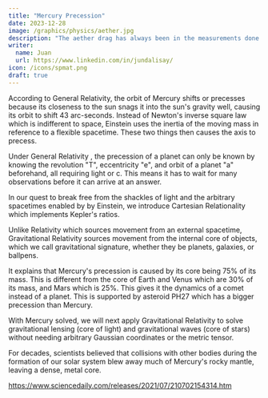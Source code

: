 ```yaml
---
title: "Mercury Precession"
date: 2023-12-28
image: /graphics/physics/aether.jpg
description: "The aether drag has always been in the measurements done by physicists on light"
writer:
  name: Juan
  url: https://www.linkedin.com/in/jundalisay/
icon: /icons/spmat.png
draft: true
---
```




According to General Relativity, the orbit of Mercury shifts or precesses because its closeness to the sun snags it into the sun's gravity well, causing its orbit to shift 43 arc-seconds. Instead of Newton's inverse square law which is indifferent to space, Einstein uses the inertia of the moving mass in reference to a flexible spacetime. These two things then causes the axis to precess. 

Under General Relativity , the precession of a planet can only be known by knowing the revolution "T", eccentricity "e", and orbit of a planet "a" beforehand, all requiring light or c. This means it has to wait for many observations before it can arrive at an answer.

In our quest to break free from the shackles of light and the arbitrary spacetimes enabled by by Einstein, we introduce Cartesian Relationality which implements Kepler's ratios. 

Unlike Relativity which sources movement from an external spacetime, Gravitational Relativity sources movement from the internal core of objects, which we call gravitational signature, whether they be planets, galaxies, or ballpens. 

It explains that Mercury's precession is caused by its core being 75% of its mass. This is different from the core of Earth and Venus which are 30% of its mass, and Mars which is 25%. This gives it the dynamics of a comet instead of a planet. This is supported by asteroid PH27 which has a bigger precession than Mercury. 

With Mercury solved, we will next apply Gravitational Relativity to solve gravitational lensing (core of light) and gravitational waves (core of stars) without needing arbitrary Gaussian coordinates or the metric tensor.


For decades, scientists believed that collisions with other bodies during the formation of our solar system blew away much of Mercury's rocky mantle, leaving a dense, metal core. 

https://www.sciencedaily.com/releases/2021/07/210702154314.htm


<!-- McDonough's new model shows that during the early formation of our solar system, when the young sun was surrounded by a swirling cloud of dust and gas, grains of iron were drawn toward the center by the sun's magnetic field. When the planets began to form from clumps of that dust and gas, planets closer to the sun incorporated more iron into their cores than those farther away.

The researchers found that the density and proportion of iron in a rocky planet's core correlates with the strength of the magnetic field around the sun during planetary formation. Their new study suggests that magnetism should be factored into future attempts to describe the composition of rocky planets, including those outside our solar system.

The composition of a planet's core is important for its potential to support life. On Earth, for instance, a molten iron core creates a magnetosphere that protects the planet from cancer-causing cosmic rays. The core also contains the majority of the planet's phosphorus, which is an important nutrient for sustaining carbon-based life.

Using existing models of planetary formation, McDonough determined the speed at which gas and dust was pulled into the center of our solar system during its formation. He factored in the magnetic field that would have been generated by the sun as it burst into being and calculated how that magnetic field would draw iron through the dust and gas cloud.

As the early solar system began to cool, dust and gas that were not drawn into the sun began to clump together. The clumps closer to the sun would have been exposed to a stronger magnetic field and thus would contain more iron than those farther away from the sun. As the clumps coalesced and cooled into spinning planets, gravitational forces drew the iron into their core.

When McDonough incorporated this model into calculations of planetary formation, it revealed a gradient in metal content and density that corresponds perfectly with what scientists know about the planets in our solar system. Mercury has a metallic core that makes up about three-quarters of its mass. The cores of Earth and Venus are only about one-third of their mass, and Mars, the outermost of the rocky planets, has a small core that is only about one-quarter of its mass.

This new understanding of the role magnetism plays in planetary formation creates a kink in the study of exoplanets, because there is currently no method to determine the magnetic properties of a star from Earth-based observations. Scientists infer the composition of an exoplanet based on the spectrum of light radiated from its sun. Different elements in a star emit radiation in different wavelengths, so measuring those wavelengths reveals what the star, and presumably the planets around it, are made of. -->
